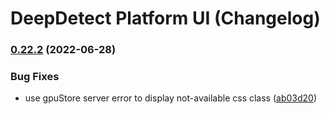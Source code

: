 # DeepDetect Platform UI (Changelog)

### [0.22.2](https://github.com/jolibrain/platform_ui/compare/v0.22.1...v0.22.2) (2022-06-28)


### Bug Fixes

* use gpuStore server error to display not-available css class ([ab03d20](https://github.com/jolibrain/platform_ui/commit/ab03d20ceec2780a5a2209f04d7e363369123c67))

